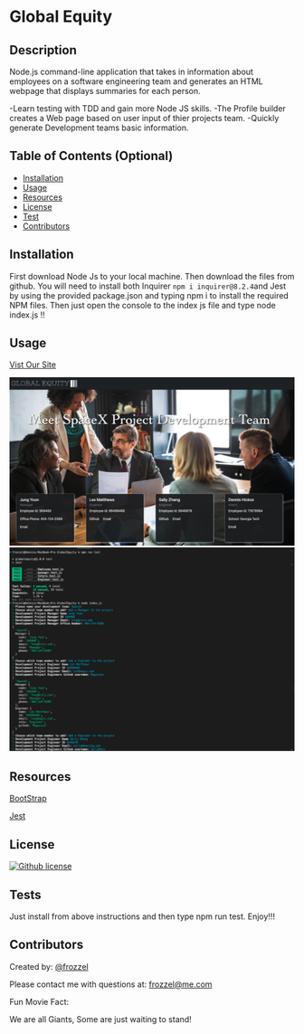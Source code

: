 # Global Equity
 
  ## Description
  Node.js command-line application that takes in information about employees on a software engineering team and generates an HTML webpage that displays summaries for each person.

  -Learn testing with TDD and gain more Node JS skills.
  -The Profile builder creates a Web page based on user input of thier projects team.
  -Quickly generate Development teams basic information.

  
  ## Table of Contents (Optional)
  
  - [Installation](#installation)
  - [Usage](#usage)
  - [Resources](#resources)
  - [License](#license)
  - [Test](#tests)
  - [Contributors](#contributors)
  
  ## Installation
  First download Node Js to your local machine. Then download the files from github. You will need to install both Inquirer `npm i inquirer@8.2.4`and Jest by using the provided package.json and typing npm i to install the required NPM files. Then just open the console to the index js file and type node index.js !!
  
  ## Usage
  [Vist Our Site](http://frozzel.github.io/GlobalEquity/)
  
  
![Screen Shots](./scr/Shot.png)
![Screen Shots2](./scr/Shot2.png)

  ## Resources

  [BootStrap](https://getbootstrap.com/docs/5.2/layout/grid/)

  [Jest](https://archive.jestjs.io/docs/en/24.x/expect)
  
  
  ## License
  
  [![Github license](https://img.shields.io/badge/License-ISC-blue.svg)](https://opensource.org/licenses/ISC)
  
  ## Tests

  Just install from above instructions and then type npm run test. Enjoy!!!
  
  ## Contributors 

  Created by: [@frozzel](http://github.com/frozzel)
  
  Please contact me with questions at: frozzel@me.com
  
  Fun Movie Fact: 
  
  We are all Giants, Some are just waiting to stand!



